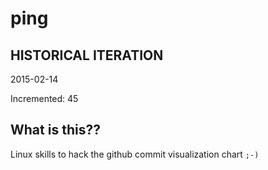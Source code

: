 # ping

## HISTORICAL ITERATION
2015-02-14

Incremented: 45

## What is this?? 
Linux skills to hack the github commit visualization chart `;-)`
